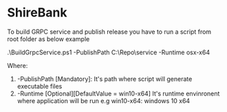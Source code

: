 # ShireBank

To build GRPC service and publish release you have to run a script from root folder as below example

.\BuildGrpcService.ps1 -PublishPath C:\Repo\service -Runtime osx-x64

Where:

1. -PublishPath [Mandatory]: It's path where script will generate executable files
2. -Runtime [Optional][DefaultValue = win10-x64] It's runtime envinronent where application will be run e.g win10-x64: windows 10 x64 
